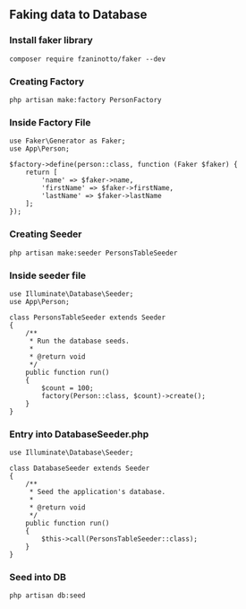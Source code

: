 ## Faking data to Database

### Install faker library

```
composer require fzaninotto/faker --dev
```

### Creating Factory

```
php artisan make:factory PersonFactory
```

### Inside Factory File 

```
use Faker\Generator as Faker;
use App\Person;

$factory->define(person::class, function (Faker $faker) {
    return [
        'name' => $faker->name,
        'firstName' => $faker->firstName,
        'lastName' => $faker->lastName
    ];
});
```

### Creating Seeder

```
php artisan make:seeder PersonsTableSeeder
```

### Inside seeder file

```
use Illuminate\Database\Seeder;
use App\Person;

class PersonsTableSeeder extends Seeder
{
    /**
     * Run the database seeds.
     *
     * @return void
     */
    public function run()
    {
        $count = 100;
        factory(Person::class, $count)->create();
    }
}
```


### Entry into DatabaseSeeder.php

```
use Illuminate\Database\Seeder;

class DatabaseSeeder extends Seeder
{
    /**
     * Seed the application's database.
     *
     * @return void
     */
    public function run()
    {
        $this->call(PersonsTableSeeder::class);
    }
}
```

### Seed into DB

```
php artisan db:seed
```